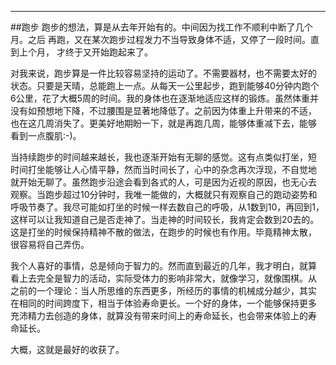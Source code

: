 ---

##跑步
跑步的想法，算是从去年开始有的。中间因为找工作不顺利中断了几个月。之后
再跑，又在某次跑步过程发力不当导致身体不适，又停了一段时间。直到上个月，
才终于又开始跑起来了。

对我来说，跑步算是一件比较容易坚持的运动了。不需要器材，也不需要太好的
状态。只要是天晴，总能跑上一点。从每天一公里起步，跑到能够40分钟内跑个
6公里，花了大概5周的时间。我的身体也在逐渐地适应这样的锻炼。虽然体重并
没有如预想地下降，不过腰围是显著地降低了。之前因为体重上升带来的不适，
也在这几周消失了。更美好地期盼一下，就是再跑几周，能够体重减下去，能够
看到一点腹肌:-)。
<!--more-->

当持续跑步的时间越来越长，我也逐渐开始有无聊的感觉。这有点类似打坐，短
时间打坐能够让人心情平静，然而当时间长了，心中的杂念再次浮现，不自觉地
就开始无聊了。虽然跑步沿途会看到各式的人，可是因为近视的原因，也无心去
观察。当跑步超过10分钟时，我唯一能做的，大概就只有观察自己的跑动姿势和
呼吸节奏了。我尽可能如打坐的时候一样去数自己的呼吸，从1数到10，再回到1，
这样可以让我知道自己是否走神了。当走神的时间较长，我肯定会数到20去的。
这是打坐的时候保持精神不散的做法，在跑步的时候也有作用。毕竟精神太散，
很容易将自己弄伤。

我个人喜好的事情，总是倾向于智力的。然而直到最近的几年，我才明白，就算
看上去完全是智力的活动，实际受体力的影响非常大，就像学习，就像围棋。从
之前的一个理论：当人所思维的东西更多，所经历的事情的机械成分越少，其实
在相同的时间跨度下，相当于体验寿命更长。一个好的身体，一个能够保持更多
充沛精力去创造的身体，就算没有带来时间上的寿命延长，也会带来体验上的寿
命延长。

大概，这就是最好的收获了。
